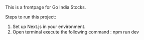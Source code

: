 This is a frontpage for Go India Stocks.

Steps to run this project:
1. Set up Next.js in your environment.
2. Open terminal execute the following command :
         npm run dev
